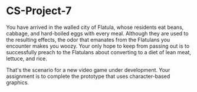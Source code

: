 # CS-Project-7

 You have arrived in the walled city of Flatula, whose residents eat beans, cabbage, and hard-boiled eggs with every meal. Although they are used to the resulting effects, the odor that emanates from the Flatulans you encounter makes you woozy. Your only hope to keep from passing out is to successfully preach to the Flatulans about converting to a diet of lean meat, lettuce, and rice.

That's the scenario for a new video game under development. Your assignment is to complete the prototype that uses character-based graphics. 
